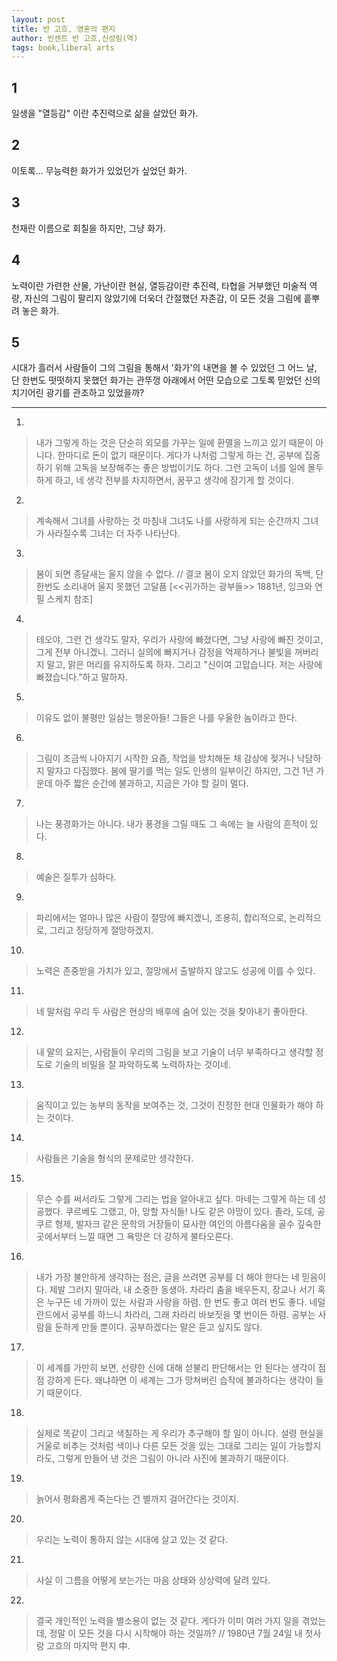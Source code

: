 ```yaml
---
layout: post
title: 반 고흐, 영혼의 편지
author: 빈센트 반 고흐,신성림(역)
tags: book,liberal arts
---
```


## 1
일생을 "열등감" 이란 추진력으로 삶을 살았던 화가.

## 2 
이토록... 무능력한 화가가 있었던가 싶었던 화가.

## 3
천재란 이름으로 회칠을 하지만, 그냥 화가.

## 4
노력이란 가련한 산물, 가난이란 현실, 열등감이란 추진력, 타협을 거부했던 미술적 역량, 자신의 그림이 팔리지 않았기에 더욱더 간절했던 자존감, 이 모든 것을 그림에 흩뿌려 놓은 화가.

## 5
시대가 흘러서 사람들이 그의 그림을 통해서 '화가'의 내면을 볼 수 있었던 그 어느 날, 단 한번도 떳떳하지 못했던 화가는 관뚜껑 아래에서 어떤 모습으로 그토록 믿었던 신의 치기어린 광기를 관조하고 있었을까?

----

1. 
> 내가 그렇게 하는 것은 단순히 외모를 가꾸는 일에 환멸을 느끼고 있기 때문이 아니다. 한마디로 돈이 없기 때문이다. 게다가 나처럼 그렇게 하는 건, 공부에 집중하기 위해 고독을 보장해주는 좋은 방법이기도 하다. 그런 고독이 너를 일에 몰두하게 하고, 네 생각 전부를 차지하면서, 꿈꾸고 생각에 잠기게 할 것이다.

2. 
> 계속해서 그녀를 사랑하는 것 마침내 그녀도 나를 사랑하게 되는 순간까지 그녀가 사라질수록 그녀는 더 자주 나타난다.

3. 
> 봄이 되면 종달새는 울지 않을 수 없다. // 결코 봄이 오지 않았던 화가의 독백, 단 한번도 소리내어 울지 못했던 고달픔 [<<귀가하는 광부들>> 1881년, 잉크와 연필 스케치 참조]

4. 
> 테오야, 그런 건 생각도 말자, 우리가 사랑에 빠졌다면, 그냥 사랑에 빠진 것이고, 그게 전부 아니겠니. 그러니 실의에 빠지거나 감정을 억제하거나 불빛을 꺼버리지 말고, 맑은 머리를 유지하도록 하자. 그리고  "신이여 고맙습니다. 저는 사랑에 빠졌습니다."하고 말하자.

5. 
> 이유도 없이 불평만 일삼는 행운아들! 그들은 나를 우울한 놈이라고 한다.

6. 
> 그림이 조금씩 나아지기 시작한 요즘, 작업을 방치해둔 채 감상에 젖거나 낙담하지 말자고 다짐했다. 봄에 딸기를 먹는 일도 인생의 일부이긴 하지만, 그건 1년 가운데 아주 짧은 순간에 불과하고, 지금은 가야 할 길이 멀다.

7. 
> 나는 풍경화가는 아니다. 내가 풍경을 그릴 때도 그 속에는 늘 사람의 흔적이 있다.

8. 
> 예술은 질투가 심하다.

9. 
> 파리에서는 얼마나 많은 사람이 절망에 빠지겠니, 조용히, 합리적으로, 논리적으로, 그리고 정당하게 절망하겠지.

10. 
> 노력은 존중받을 가치가 있고, 절망에서 출발하지 않고도 성공에 이를 수 있다.

11. 
> 네 말처럼 우리 두 사람은 현상의 배후에 숨어 있는 것을 찾아내기 좋아한다.

12. 
> 내 말의 요지는, 사람들이 우리의 그림을 보고 기술이 너무 부족하다고 생각할 정도로 기술의 비밀을 잘 파악하도록 노력하자는 것이네.

13. 
> 움직이고 있는 농부의 동작을 보여주는 것, 그것이 진정한 현대 인물화가 해야 하는 것이다.

14. 
> 사람들은 기술을 형식의 문제로만 생각한다.

15. 
> 무슨 수를 써서라도 그렇게 그리는 법을 알아내고 싶다. 마네는 그렇게 하는 데 성공했다. 쿠르베도 그랬고, 아, 망할 자식들! 나도 같은 야망이 있다. 졸라, 도데, 공쿠르 형제, 발자크 같은 문학의 거장들이 묘사한 여인의 아름다움을 골수 깊숙한 곳에서부터 느낄 때면 그 욕망은 더 강하게 불타오른다.

16. 
> 내가 가장 불안하게 생각하는 점은, 글을 쓰려면 공부를 더 해야 한다는 네 믿음이다. 제발 그러지 말아라, 내 소중한 동생아. 차라리 춤을 배우든지, 장교나 서기 혹은 누구든 네 가까이 있는 사람과 사랑을 하렴. 한 번도 좋고 여러 번도 좋다. 네덜란드에서 공부를 하느니 차라리, 그래 차라리 바보짓을 몇 번이든 하렴. 공부는 사람을 둔하게 만들 뿐이다. 공부하겠다는 말은 듣고 싶지도 않다.

17. 
> 이 세계를 가만히 보면, 선량한 신에 대해 섣불리 판단해서는 안 된다는 생각이 점점 강하게 든다. 왜냐하면 이 세계는 그가 망쳐버린 습작에 불과하다는 생각이 들기 때문이다.

18. 
> 실제로 똑같이 그리고 색칠하는 게 우리가 추구해야 할 일이 아니다. 설령 현실을 거울로 비추는 것처럼 색이나 다른 모든 것을 있는 그대로 그리는 일이 가능할지라도, 그렇게 만들어 낸 것은 그림이 아니라 사진에 불과하기 때문이다.

19. 
> 늙어서 평화롭게 죽는다는 건 별까지 걸어간다는 것이지.
 
20. 
> 우리는 노력이 통하지 않는 시대에 살고 있는 것 같다.
 
21. 
> 사실 이 그름을 어떻게 보는가는 마음 상태와 상상력에 달려 있다.

22. 
> 결국 개인적인 노력을 별소용이 없는 것 같다. 게다가 이미 여러 가지 일을 겪었는데, 정말 이 모든 것을 다시 시작해야 하는 것일까? // 1980년 7월 24일 내 첫사랑 고흐의 마지막 편지 中.